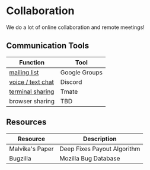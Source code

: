 # Collaboration

We do a lot of online collaboration and remote meetings!

## Communication Tools

| Function                     | Tool          |
|------------------------------|---------------|
| [mailing list][list]         | Google Groups |
| [voice / text chat][discord] | Discord       |
| [terminal sharing][tmate]    | Tmate         |
| browser sharing              | TBD           |

[discord]: https://discord.gg/hrCTCRy
[list]:    https://groups.google.com/forum/#!forum/moz_xdmarket
[tmate]:   http://tmate.io

## Resources

| Resource        | Description                 |
|-----------------|-----------------------------|
| Malvika's Paper | Deep Fixes Payout Algorithm |
| Bugzilla        | Mozilla Bug Database        |

